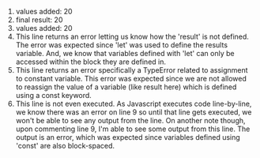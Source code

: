 1) values added:  20
2) final result:  20
3) values added:  20
4) This line returns an error letting us know how the 'result' is not defined. The error was expected since 'let' was used to define the results variable. And, we know that variables defined with 'let' can only be accessed within the block they are defined in. 
5) This line returns an error specifically a TypeError related to assignment to constant variable. This error was expected since we are not allowed to reassign the value of a variable (like result here) which is defined using a const keyword. 
6) This line is not even executed. As Javascript executes code line-by-line, we know there was an error on line 9 so until that line gets executed, we won't be able to see any output from the line. On another note though, upon commenting line 9, I'm able to see some output from this line. The output is an error, which was expected since variables defined using 'const' are also block-spaced. 
